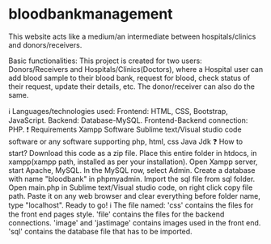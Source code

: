 # bloodbankmanagement

This website acts like a medium/an intermediate between hospitals/clinics and donors/receivers.

Basic functionalities:
This project is created for two users: Donors/Receivers and Hospitals/Clinics(Doctors), where a Hospital user can add blood sample to their blood bank, request for blood, check status of their request, update their details, etc. The donor/receiver can also do the same.

ℹ️ Languages/technologies used:
Frontend: HTML, CSS, Bootstrap, JavaScript.
Backend: Database-MySQL.
Frontend-Backend connection: PHP.
❗ Requirements
Xampp Software
Sublime text/Visual studio code software or any software supporting php, html, css
Java Jdk
❓ How to start?
Download this code as a zip file.
Place this entire folder in htdocs, in xampp(xampp path, installed as per your installation).
Open Xampp server, start Apache, MySQL.
In the MySQL row, select Admin.
Create a database with name "bloodbank" in phpmyadmin. Import the sql file from sql folder.
Open main.php in Sublime text/Visual studio code, on right click copy file path.
Paste it on any web browser and clear everything before folder name, type "localhost".
Ready to go!
ℹ️ The file named:
'css' contains the files for the front end pages style.
'file' contains the files for the backend connections.
'image' and 'jastimage' contains images used in the front end.
'sql' contains the database file that has to be imported.
